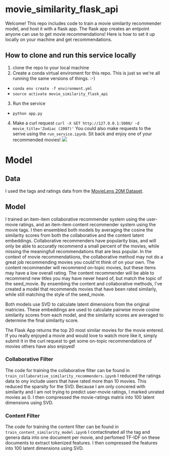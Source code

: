 # movie_similarity_flask_api
Welcome! This repo includes code to train a movie similarity recommender model, and host it with a flask app. The flask app creates an entpoint anyone can use to get movie recommendations! Here is how to set it up locally on your machine and get recommendations. 

## How to clone and run this service locally
1. clone the repo to your local machine
2. Create a conda virtual enviroment for this repo. This is just so we're all running the same versions of things. :-) 
- `conda env create -f environment.yml`
- `source activate movie_similarity_flask_api`
3. Run the service
- `python app.py`
4. Make a curl request
`curl -X GET http://127.0.0.1:5000/ -d movie_title='Zodiac (2007)'`
You could also make requests to the serive using the `run_service.ipynb`. 
Sit back and enjoy one of your recommended movies!
![](https://media.giphy.com/media/eSA5lwLzcE2NW/giphy.gif)

# Model 
## Data
I used the tags and ratings data from the [MovieLens 20M Dataset](https://grouplens.org/datasets/movielens/20m/). 

## Model
I trained an item-item collaborative recommender system using the user-movie ratings, and an item-item content recommender system using the movie tags. I then ensembled both models by averaging the cosine the similarity scores from both the collaborative and the content latent embeddings. Collaborative recommenders have popularity bias, and will only be able to accuratly recommend a small percent of the movies, while missing the meaningfull recommendations that are less popular. In the context of movie recommendatiions, the collaborative method may not do a great job recommending movies you could'nt think of on your own. The content recommender will recommend on-topic movies, but these items may have a low overall rating. The content recommender will be able to recommend new titles you may have never heard of, but match the topic of the seed_movie. By ensembing the content and collaborative methods, I've created a model that recommends movies that have been rated similarly, while still matching the style of the seed_movie. 

Both models use SVD to calculate latent dimensions from the original matricies. These embeddings are used to calculate pairwise movie cosine similarity scores from each model, and the similarity scores are averaged to determine the final similarity score.

The Flask App returns the top 20 most similar movies for the movie entered. If you really enjoyed a movie and would love to watch more like it, simply submit it in the curl request to get some on-topic recommendations of movies others have also enjoyed!

### Collaborative Filter
The code for training the collaborative filter can be found in
`train_collaborative_similarity_recommenders.ipynb`
I reduced the ratings data to ony include users that have rated more than 10 movies. This reduced the sparsity for the SVD. Because I am only concered with similarity and I am not trying to predict user-movie ratings, I marked unrated movies as 0. I then compressed the movie-ratings matrix into 100 latent dimensions using SVD.

### Content Filter
The code for training the content filter can be found in
`train_content_similarity_model.ipynb`
I contactinated all the tag and genera data into one document per movie, and perfomed TF-IDF on these documents to extract tokenized features. I then compressed the features into 100 latent dimensions using SVD. 


